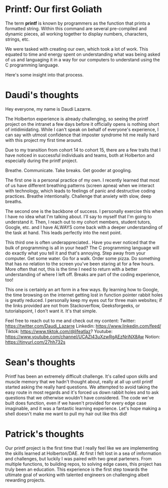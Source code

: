 # Printf: Our first Goliath

The term **printf** is known by programmers as the function that prints
a formatted string. Within this command are several pre-compiled and
dynamic pieces, all working together to display
numbers, characters, strings, etc.

We were tasked with creating our own, which took a lot of work. This
equated to time and energy spent on understanding what was being asked
of us and languaging it in a way for our computers to understand using the
C programming language.

Here's some insight into that process.

# Daudi's thoughts
Hey everyone, my name is Daudi Lazarre.

The Holberton experience is already challenging, so seeing the printf
project on the intranet a few days before it officially opens is nothing
short of intidimidating. While I can't speak on behalf of everyone's experience,
I can say with utmost confidence that imposter syndrome hit me really hard with
this project my first time around.

Due to my transition from cohort 14 to cohort 15, there are a few traits that
I have noticed in successful individuals and teams, both at Holberton and
especially during the printf project.

Breathe.
Communicate.
Take breaks.
Get gooder at googling.

The first one is a personal practice of my own. I recently learned that
most of us have different breathing patterns (screen apnea) when we interact
with technology, which leads to feelings of panic and destructive
coding practices. Breathe intentionally. Challenge that anxiety with slow, deep
breaths.

The second one is the backbone of success. I personally exercise this when
I have no idea what I'm talking about. I'll say to myself that I'm going to
understand it. Then, I reach out to my cohort members, student tutors, Google,
etc. and I have ALWAYS come back with a deeper understanding of
the task at hand. This leads perfectly into the next point.

This third one is often underappreciated.. Have you ever noticed that the bulk
of programming is all in your head? The C programming language will do exactly
what you tell it and that's annoying. Step away from your computer.
Get some water. Go for a walk. Order some pizza. Do something that has no
relation to the screen you've been staring at for a few hours. More often that
not, this is the time I need to return with a better understanding of where
I left off. Breaks are part of the coding experience, too!

This one is certainly an art form in a few ways. By learning how to Google,
the time browsing on the internet getting lost in function pointer rabbit holes
is greatly reduced. I personally keep my eyes out for three main websites; if
the links provided are not from Stackoverflow, Geeksforgeeks, or tutorialspoint,
I don't want it. It's that simple.

Feel free to reach out to me and check out my content:
Twitter: https://twitter.com/Daudi_Lazarre
Linkedin: https://www.linkedin.com/feed/
Tiktok: https://www.tiktok.com/@lifeatlaz?
Youtube: https://www.youtube.com/channel/UCAZI43uXzwRgAEzNriNX8Aw
Notion: https://tinyurl.com/27hh732s


# Sean's thoughts
Printf has been an extremely difficult challenge. It's called upon skills and muscle memory that we hadn't thought about, really at all up until printf started asking the really hard questions. We attempted to avoid taking the easy route in most regards and it's forced us down rabbit holes and to ask questions that we otherwise wouldn't have considered. The code we've built does function, even if we haven't provided for every edge case imaginable, and it was a fantastic learning experience.
Let's hope making a shell doesn't make me want to pull my hair out like this did! 

# Patrick's thoughts
Our printf project is the first time that I really feel like we are implementing the skills learned at Holberton/DAE. At first I felt lost in a sea of imformation and challenges, but luckily I was paired with two great parteners. From multiple functions, to building repos, to solving edge cases, this project has truly been an education. This experience is the first step towards the ultimate goal of working with talented engineers on challenging albeit rewarding projects.
